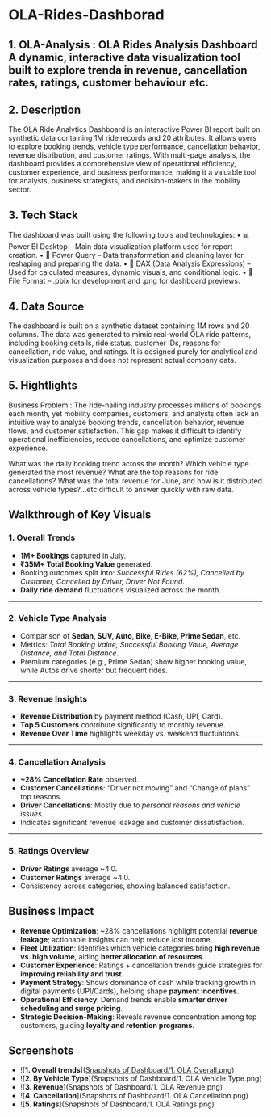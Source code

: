 # OLA-Rides-Dashborad
## 1. OLA-Analysis : OLA Rides Analysis Dashboard A dynamic, interactive data visualization tool built to explore trenda in revenue, cancellation rates, ratings, customer behaviour etc.

## 2. Description
The OLA Ride Analytics Dashboard is an interactive Power BI report built on synthetic data containing 1M ride records and 20 attributes. It allows users to explore booking trends, vehicle type performance, cancellation behavior, revenue distribution, and customer ratings. With multi-page analysis, the dashboard provides a comprehensive view of operational efficiency, customer experience, and business performance, making it a valuable tool for analysts, business strategists, and decision-makers in the mobility sector.

## 3. Tech Stack
The dashboard was built using the following tools and technologies:
• 📊 Power BI Desktop – Main data visualization platform used for report creation.
• 📂 Power Query – Data transformation and cleaning layer for reshaping and preparing the data.
• 🧠 DAX (Data Analysis Expressions) – Used for calculated measures, dynamic visuals, and conditional logic.
• 📁 File Format – .pbix for development and .png for dashboard previews.

## 4. Data Source
The dashboard is built on a synthetic dataset containing 1M rows and 20 columns. The data was generated to mimic real-world OLA ride patterns, including booking details, ride status, customer IDs, reasons for cancellation, ride value, and ratings. It is designed purely for analytical and visualization purposes and does not represent actual company data.

## 5. Hightlights
Business Problem : The ride-hailing industry processes millions of bookings each month, yet mobility companies, customers, and analysts often lack an intuitive way to analyze booking trends, cancellation behavior, revenue flows, and customer satisfaction. This gap makes it difficult to identify operational inefficiencies, reduce cancellations, and optimize customer experience.

What was the daily booking trend across the month?
Which vehicle type generated the most revenue?
What are the top reasons for ride cancellations?
What was the total revenue for June, and how is it distributed across vehicle types?...etc difficult to answer quickly with raw data.

## Walkthrough of Key Visuals
  ### **1. Overall Trends**
- **1M+ Bookings** captured in July.
- **₹35M+ Total Booking Value** generated.
- Booking outcomes split into: *Successful Rides (62%), Cancelled by Customer, Cancelled by Driver, Driver Not Found*.  
- **Daily ride demand** fluctuations visualized across the month.

---

### **2. Vehicle Type Analysis**
- Comparison of **Sedan, SUV, Auto, Bike, E-Bike, Prime Sedan**, etc.  
- Metrics: *Total Booking Value, Successful Booking Value, Average Distance, and Total Distance*.  
- Premium categories (e.g., Prime Sedan) show higher booking value, while Autos drive shorter but frequent rides.

---

### **3. Revenue Insights**
- **Revenue Distribution** by payment method (Cash, UPI, Card).  
- **Top 5 Customers** contribute significantly to monthly revenue.  
- **Revenue Over Time** highlights weekday vs. weekend fluctuations.

---

### **4. Cancellation Analysis**
- **~28% Cancellation Rate** observed.  
- **Customer Cancellations**: “Driver not moving” and “Change of plans” top reasons.  
- **Driver Cancellations**: Mostly due to *personal reasons and vehicle issues*.  
- Indicates significant revenue leakage and customer dissatisfaction.

---

### **5. Ratings Overview**
- **Driver Ratings** average ~4.0.  
- **Customer Ratings** average ~4.0.  
- Consistency across categories, showing balanced satisfaction.

##  Business Impact
- **Revenue Optimization**: ~28% cancellations highlight potential **revenue leakage**; actionable insights can help reduce lost income.  
- **Fleet Utilization**: Identifies which vehicle categories bring **high revenue vs. high volume**, aiding **better allocation of resources**.  
- **Customer Experience**: Ratings + cancellation trends guide strategies for **improving reliability and trust**.  
- **Payment Strategy**: Shows dominance of cash while tracking growth in digital payments (UPI/Cards), helping shape **payment incentives**.  
- **Operational Efficiency**: Demand trends enable **smarter driver scheduling and surge pricing**.  
- **Strategic Decision-Making**: Reveals revenue concentration among top customers, guiding **loyalty and retention programs**.  

## Screenshots
- ![**1. Overall trends**]([Snapshots of Dashboard/1. OLA Overall.png](https://github.com/NandiniP78/OLA-Analysis/blob/359430b22b31bc2c628e3d6e2a52db9cdcbc1aa0/Snapshots%20of%20Dashboard/1.%20OLA%20Overall.png))
- ![**2. By Vehicle Type**](Snapshots of Dashboard/1. OLA Vehicle Type.png)
- ![**3. Revenue**](Snapshots of Dashboard/1. OLA Revenue.png)
- ![**4. Cancellation**](Snapshots of Dashboard/1. OLA Cancellation.png)
- ![**5. Ratings**](Snapshots of Dashboard/1. OLA Ratings.png)
